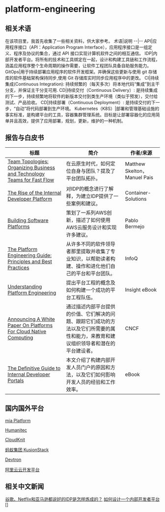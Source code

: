# platform-engineering

## 相关术语
在该项目里，我首先收集了一些相关资料，供大家参考。
术语|说明
--|--
API|应用程序接口（API：Application Program Interface），应用程序接口是一组定义、程序及协议的集合，通过 API 接口实现计算机软件之间的相互通信。
IDP|内部开发者平台。将所有的技术和工具绑定在一起，设计和构建工具链和工作流程，涵盖应用程序整个生命周期的操作需要，让软件工程团队具备自助服务能力。
GitOps|用于持续部署应用程序的软件开发框架。并确保这些更新与使用 git 存储库的软件基础架构保持同步,使用 Git 存储库实时同步应用程序中的更改。
CI|持续集成(Continuous Integration): 持续频繁的（每天多次）将本地代码“集成”到主干分支，并保证主干分支可用.
CD|持续交付（Continuous Delivery）: 是持续集成的下一步，持续频繁地将软件的新版本交付到类生产环境（类似于预发），交付给测试、产品验收。
CD|持续部署（Continuous Deployment）: 是持续交付的下一步，“自动”将代码部署到生产环境。
Kubernetes（K8S）|部署和管理基础设施的事实标准，是构建平台的工具，容器集群管理系统。目标是让部署容器化的应用简单并且高效，提供了应用部署，规划，更新，维护的一种机制。
## 报告与白皮书

标题|简介|作者/来源
--|--|--
[Team Topologies: Organizing Business and Technology Teams for Fast Flow](https://teamtopologies.com/book)|在云原生时代，如何定位自身与团队？提及了平台团队拓扑。|Matthew Skelton， Manuel Pais
[The Rise of the Internal Developer Platform](https://info.container-solutions.com/the-rise-of-the-internal-developer-platform)|对IDP的概念进行了解释，为建立IDP提供了一些案例和建议。|Container-Solutions
[Building Software Platforms](https://leanpub.com/software-platforms)|策划了一系列AWS创新，描述了如何使用AWS云服务设计和实现许多建议。|Pablo Bermejo
[The Platform Engineering Guide: Principles and Best Practices](https://www.infoq.com/minibooks/platform-engineering-guide/)|从许多不同的软件领导者那里提取并收集了专业知识，以帮助读者构建、操作和进化他们自己的平台和平台团队。|InfoQ
[Understanding Platform Engineering](https://solutions.insight.com/Resources/eBooks/ebooks/Understanding-Platform-Engineering)|提出平台工程的概念及如何构建一个成功的平台工程队伍。|Insight eBook
[Announcing A White Paper On Platforms For Cloud Native Computing](https://aster.cloud/2023/04/20/announcing-a-white-paper-on-platforms-for-cloud-native-computing/)|通过描述内部平台提供的价值、它们解决的问题、跟踪它们成功的方法以及它们所需要的属性和能力，来教育和建议组织领导者和潜在的平台建设者。|CNCF
[The Definitive Guide to Internal Developer Portals](https://www.getport.io/blog/guide-to-internal-developer-portals)|本文介绍了构建内部开发人员门户的原因和方法，以及它们如何影响开发人员的经验和工作效率。|eBook

## 国内国外平台
[mia Platform](https://blog.mia-platform.eu/en)

[Humanitec](https://humanitec.com/blog)

[CloudKnit](https://www.cloudknit.io/blog)

[蚂蚁集团 KusionStack](https://gitee.com/kusionstack)

[Devtron](https://devtron.ai/blog/)

[阿里云云开发平台](https://workbench.aliyun.com/)

## 相关中文新闻
 [谷歌、Netflix和亚马逊都说好的IDP是怎样炼成的？](https://new.qq.com/rain/a/20210508A017YT00)
 [如何设计一个内部开发者平台](https://blog.csdn.net/community_717/article/details/128281237)
 []





